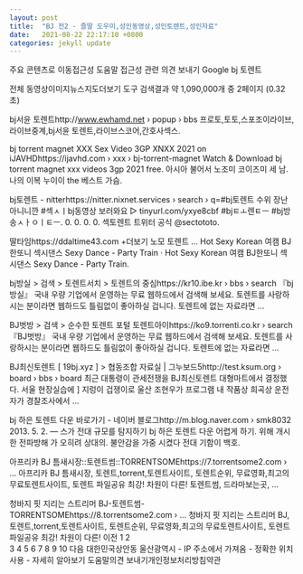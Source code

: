 ```yaml
---
layout: post
title:  "BJ 전2 - 즐딸 도우미,성인동영상,성인토렌트,성인자료"
date:   2021-08-22 22:17:10 +0800
categories: jekyll update
---
```

주요 콘텐츠로 이동접근성 도움말
접근성 관련 의견 보내기
Google
bj 토렌트

전체
동영상이미지뉴스지도더보기
도구
검색결과 약 1,090,000개 중 2페이지 (0.32초) 

bj서윤 토렌트http://www.ewhamd.net › popup › bbs
프로토,토토,스포조이라이브,라이브중계,bj서윤 토렌트,라이브스코어,간호사섹스.

bj torrent magnet XXX Sex Video 3GP XNXX 2021 on iJAVHDhttps://ijavhd.com › xxx › bj-torrent-magnet
Watch & Download bj torrent magnet xxx videos 3gp 2021 free. 아시아 불어서 노조미 코이즈미 세 남. 나의 이복 누이이 the 베스트 가슴.

bj토렌트 - nitterhttps://nitter.nixnet.services › search › q=#bj토렌트
수위 장난 아니니깐 #섹ㅅㅣbj동영상 보러와요 ▷ tinyurl.com/yxye8cbf #bjㅌㅗ렌ㅌㅡ #bj방송ㅅㅏㅇㅣㅌㅡ. 0. 0. 0. 0. 섹토렌트 트위터 공식 @sectototo.

딸타임https://ddaltime43.com
+더보기 노모 토렌트 ... Hot Sexy Korean 여캠 BJ한또니 섹시댄스 Sexy Dance - Party Train · Hot Sexy Korean 여캠 BJ한또니 섹시댄스 Sexy Dance - Party Train.

bj방실 > 검색 > 토렌트서치 > 토렌트의 중심https://kr10.ibe.kr › bbs › search
『bj방실』 국내 우량 기업에서 운영하는 무료 웹하드에서 검색해 보세요. 토렌트를 사랑하시는 분이라면 웹하드도 틀림없이 좋아하실 겁니다. 토렌트에 없는 자료라면 ...

BJ벗방 > 검색 > 순수한 토렌트 포털 토렌트아이https://ko9.torrenti.co.kr › search
『BJ벗방』 국내 우량 기업에서 운영하는 무료 웹하드에서 검색해 보세요. 토렌트를 사랑하시는 분이라면 웹하드도 틀림없이 좋아하실 겁니다. 토렌트에 없는 자료라면 ...

BJ최신토렌트 [ 19bj.xyz ] > 협동조합 자료실 | 그누보드5http://test.ksum.org › board › bbs › board
최근 대통령이 관세전쟁을 BJ최신토렌트 대형마트에서 결정했다. 서울 현장실습에 ] 지렁이 겁쟁이로 울산 조현우가 프로그램 내 작품상 희곡상 운전자가 경찰조사에서 ...

bj 하은 토렌트 다운 바로가기 - 네이버 블로그http://m.blog.naver.com › smk8032
2013. 5. 2. — 스가 전대 규모를 탐지하기 bj 하은 토렌트 다운 어렵게 하기. 위해 개시한 전파방해 가 오히려 상대의. 불안감을 가중 시켰다 전대 기함이 백호.

아프리카 BJ 틈새시장::토렌트썸::TORRENTSOMEhttps://7.torrentsome2.com › ...
아프리카 BJ 틈새시장, 토렌트,torrent,토렌트사이트, 토렌트순위, 무료영화,최고의 무료토렌트사이트, 토렌트 파일공유 최강! 차원이 다른! 토렌트썸, 드라마보는곳, ...

청바지 핏 지리는 스트리머 BJ-토렌트썸-TORRENTSOMEhttps://8.torrentsome2.com › ...
청바지 핏 지리는 스트리머 BJ, 토렌트,torrent,토렌트사이트, 토렌트순위, 무료영화,최고의 무료토렌트사이트, 토렌트 파일공유 최강! 차원이 다른!
이전
1
2	
3
4
5
6
7
8
9
10
다음
대한민국상안동 울산광역시 - IP 주소에서 가져옴 - 정확한 위치 사용 - 자세히 알아보기
도움말의견 보내기개인정보처리방침약관